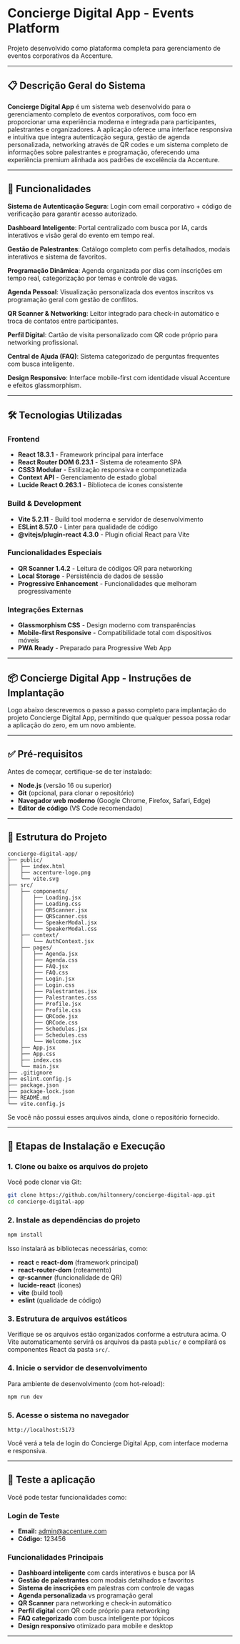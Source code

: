 # Concierge Digital App - Events Platform
Projeto desenvolvido como plataforma completa para gerenciamento de eventos corporativos da Accenture.

---

## 📋 Descrição Geral do Sistema

**Concierge Digital App** é um sistema web desenvolvido para o gerenciamento completo de eventos corporativos, com foco em proporcionar uma experiência moderna e integrada para participantes, palestrantes e organizadores. A aplicação oferece uma interface responsiva e intuitiva que integra autenticação segura, gestão de agenda personalizada, networking através de QR codes e um sistema completo de informações sobre palestrantes e programação, oferecendo uma experiência premium alinhada aos padrões de excelência da Accenture.

---

## 🚀 Funcionalidades

**Sistema de Autenticação Segura**: Login com email corporativo + código de verificação para garantir acesso autorizado.

**Dashboard Inteligente**: Portal centralizado com busca por IA, cards interativos e visão geral do evento em tempo real.

**Gestão de Palestrantes**: Catálogo completo com perfis detalhados, modais interativos e sistema de favoritos.

**Programação Dinâmica**: Agenda organizada por dias com inscrições em tempo real, categorização por temas e controle de vagas.

**Agenda Pessoal**: Visualização personalizada dos eventos inscritos vs programação geral com gestão de conflitos.

**QR Scanner & Networking**: Leitor integrado para check-in automático e troca de contatos entre participantes.

**Perfil Digital**: Cartão de visita personalizado com QR code próprio para networking profissional.

**Central de Ajuda (FAQ)**: Sistema categorizado de perguntas frequentes com busca inteligente.

**Design Responsivo**: Interface mobile-first com identidade visual Accenture e efeitos glassmorphism.

---

## 🛠️ Tecnologias Utilizadas

### **Frontend**
- **React 18.3.1** - Framework principal para interface
- **React Router DOM 6.23.1** - Sistema de roteamento SPA
- **CSS3 Modular** - Estilização responsiva e componetizada
- **Context API** - Gerenciamento de estado global
- **Lucide React 0.263.1** - Biblioteca de ícones consistente

### **Build & Development**
- **Vite 5.2.11** - Build tool moderna e servidor de desenvolvimento
- **ESLint 8.57.0** - Linter para qualidade de código
- **@vitejs/plugin-react 4.3.0** - Plugin oficial React para Vite

### **Funcionalidades Especiais**
- **QR Scanner 1.4.2** - Leitura de códigos QR para networking
- **Local Storage** - Persistência de dados de sessão
- **Progressive Enhancement** - Funcionalidades que melhoram progressivamente

### **Integrações Externas**
- **Glassmorphism CSS** - Design moderno com transparências
- **Mobile-first Responsive** - Compatibilidade total com dispositivos móveis
- **PWA Ready** - Preparado para Progressive Web App

---

## 📦 Concierge Digital App - Instruções de Implantação

Logo abaixo descrevemos o passo a passo completo para implantação do projeto Concierge Digital App, permitindo que qualquer pessoa possa rodar a aplicação do zero, em um novo ambiente.

---

## ✅ Pré-requisitos

Antes de começar, certifique-se de ter instalado:

- **Node.js** (versão 16 ou superior)
- **Git** (opcional, para clonar o repositório)
- **Navegador web moderno** (Google Chrome, Firefox, Safari, Edge)
- **Editor de código** (VS Code recomendado)

---

## 📁 Estrutura do Projeto

```
concierge-digital-app/
├── public/
│   ├── index.html
│   ├── accenture-logo.png
│   └── vite.svg
├── src/
│   ├── components/
│   │   ├── Loading.jsx
│   │   ├── Loading.css
│   │   ├── QRScanner.jsx
│   │   ├── QRScanner.css
│   │   ├── SpeakerModal.jsx
│   │   └── SpeakerModal.css
│   ├── context/
│   │   └── AuthContext.jsx
│   ├── pages/
│   │   ├── Agenda.jsx
│   │   ├── Agenda.css
│   │   ├── FAQ.jsx
│   │   ├── FAQ.css
│   │   ├── Login.jsx
│   │   ├── Login.css
│   │   ├── Palestrantes.jsx
│   │   ├── Palestrantes.css
│   │   ├── Profile.jsx
│   │   ├── Profile.css
│   │   ├── QRCode.jsx
│   │   ├── QRCode.css
│   │   ├── Schedules.jsx
│   │   ├── Schedules.css
│   │   └── Welcome.jsx
│   ├── App.jsx
│   ├── App.css
│   ├── index.css
│   └── main.jsx
├── .gitignore
├── eslint.config.js
├── package.json
├── package-lock.json
├── README.md
└── vite.config.js
```

Se você não possui esses arquivos ainda, clone o repositório fornecido.

---

## 🚀 Etapas de Instalação e Execução

### **1. Clone ou baixe os arquivos do projeto**

Você pode clonar via Git:

```bash
git clone https://github.com/hiltonnery/concierge-digital-app.git
cd concierge-digital-app
```

### **2. Instale as dependências do projeto**

```bash
npm install
```

Isso instalará as bibliotecas necessárias, como:
- **react** e **react-dom** (framework principal)
- **react-router-dom** (roteamento)
- **qr-scanner** (funcionalidade de QR)
- **lucide-react** (ícones)
- **vite** (build tool)
- **eslint** (qualidade de código)

### **3. Estrutura de arquivos estáticos**

Verifique se os arquivos estão organizados conforme a estrutura acima. O Vite automaticamente servirá os arquivos da pasta `public/` e compilará os componentes React da pasta `src/`.

### **4. Inicie o servidor de desenvolvimento**

Para ambiente de desenvolvimento (com hot-reload):
```bash
npm run dev
```


### **5. Acesse o sistema no navegador**

```
http://localhost:5173
```

Você verá a tela de login do Concierge Digital App, com interface moderna e responsiva.

---

## 🧪 Teste a aplicação

Você pode testar funcionalidades como:

### **Login de Teste**
- **Email:** admin@accenture.com
- **Código:** 123456

### **Funcionalidades Principais**
- **Dashboard inteligente** com cards interativos e busca por IA
- **Gestão de palestrantes** com modais detalhados e favoritos
- **Sistema de inscrições** em palestras com controle de vagas
- **Agenda personalizada** vs programação geral
- **QR Scanner** para networking e check-in automático
- **Perfil digital** com QR code próprio para networking
- **FAQ categorizado** com busca inteligente por tópicos
- **Design responsivo** otimizado para mobile e desktop

---
